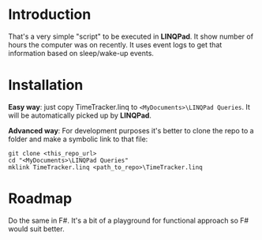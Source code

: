 # Introduction

That's a very simple "script" to be executed in **LINQPad**. It show number of hours the computer was on recently.
It uses event logs to get that information based on sleep/wake-up events.

# Installation

**Easy way**: just copy TimeTracker.linq to `<MyDocuments>\LINQPad Queries`. It will be automatically picked up by **LINQPad**.

**Advanced way**: For development purposes it's better to clone the repo to a folder and make a symbolic link to that file:
```
git clone <this_repo_url>
cd "<MyDocuments>\LINQPad Queries"
mklink TimeTracker.linq <path_to_repo>\TimeTracker.linq
```

# Roadmap

Do the same in F#. It's a bit of a playground for functional approach so F# would suit better.